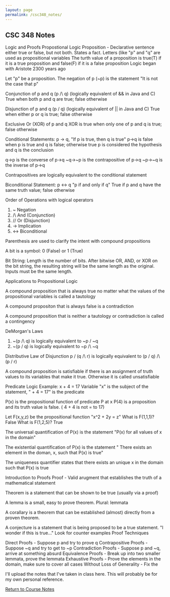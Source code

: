 ```yaml
---
layout: page
permalink: /csc348_notes/
---
```


**CSC 348 Notes**
----------------

Logic and Proofs
Propostional Logic
Proposition - Declarative sentence either true or false, but not both. States a fact. Letters (like "p" and "q" are used as propositional variables
The turth value of a proposition is true(T) if it is a true proposition and false(F) if it is a false proposition
Logic began with Aristote 2300 years ago

Let "p" be a proposition. The negation of p (~p) is the statement "It is not the case that p"

Conjunction of p and q (p /\ q) (logically equivalent of && in Java and C)
True when both p and q are true; false otherwise

Disjunction of p and q (p \/ q) (logically equivalent of || in Java and C)
True when either p or q is true; false otherwise

Exclusive Or (XOR) of p and q
XOR is true when only one of p and q is true; false otherwise

Conditional Statements: p -> q, "If p is true, then q is true"
p->q is false when p is true and q is false; otherwise true
p is considered the hypothesis and q is the conclusion

q->p is the converse of p->q
~q->~p is the contrapositive of p->q
~p->~q is the inverse of p->q

Contrapositives are logically equivalent to the conditional statement

Biconditional Statement: p <-> q "p if and only if q"
True if p and q have the same truth value; false otherwise

Order of Operations with logical operators
1. ~ Negation
2. /\ And (Conjunction)
3. \// Or (Disjunction)
4. -> Implication
5. <-> Biconditional

Parenthesis are used to clarify the intent with compound propositions

A bit is a symbol: 0 (False) or 1 (True)

Bit String: Length is the number of bits. After bitwise OR, AND, or XOR on the bit string, the resulting string will be the same length as the original. Inputs must be the same length.

Applications to Propositional Logic

A compound proposition that is always true no matter what the values of the propositional variables is called a tautology

A compound propositon that is always false is a contradiction

A compound proposition that is neither a tautology or contradiction is called a contingency

DeMorgan's Laws
1. ~(p /\ q) is logically equivalent to ~p \/ ~q
2.  ~(p \/ q) is logically equivalent to ~p /\ ~q

Distributive Law of Disjunction
p \/ (q /\ r) is logically equivalent to (p \/ q) /\ (p \/ r)

A compound proposition is satisfiable if there is an assignment of truth values to its variables that make it true. Otherwise it is called unsatisfiable

Predicate Logic
Example: x + 4 = 17
Variable "x" is the subject of the statement, " + 4 = 17" is the predicate

P(x) is the propositional function of predicate P at x
P(4) is a proposition and its truth value is false. ( 4 + 4 is not = to 17)

Let F(x,y,z) be the propositional function "x^2 + 2y = z"
What is F(1,1,1)? False
What is F(1,2,5)? True

The universal quantification of P(x) is the statement "P(x) for all values of x in the domain"

The existential quantification of P(x) is the statement " There exists an element in the doman, x, such that P(x) is true"

The uniqueness quantifier states that there exists an unique x in the domain such that P(x) is true

Introduction to Proofs
Proof - Valid arugment that establishes the truth of a mathematical statement

Theorem is a statement that can be shown to be true (usually via a proof)

A lemma is a small, easy to prove theorem. Plural: lemmata

A corallary is a theorem that can be established (almost) directly from a proven theorem.

A conjecture is a statement that is being proposed to be a true statement. "I wonder if this is true..."
Look for counter examples
Proof Techniques

Direct Proofs - Suppose p and try to prove q
Contrapositive Proofs - Suppose ~q and try to get to ~p
Contradiction Proofs - Suppose p and ~q, arrive at something absurd
Equivalence Proofs - Break up into two smaller lemmata, prove the lemmata
Exhaustive Proofs - Prove the elements in the domain, make sure to cover all cases
Without Loss of Generality - Fix the 










I'll upload the notes that I've taken in class here. This will probably be for my own personal reference.

[Return to Course Notes](https://jonscott20.github.io/course_notes/)
